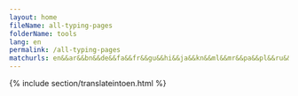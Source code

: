 ```yaml
---
layout: home
fileName: all-typing-pages
folderName: tools
lang: en
permalink: /all-typing-pages
matchurls: en&&ar&&bn&&de&&fa&&fr&&gu&&hi&&ja&&kn&&ml&&mr&&pa&&pl&&ru&&si&&ta&&te&&ur&&zh
---
```

{% include section/translateintoen.html %}